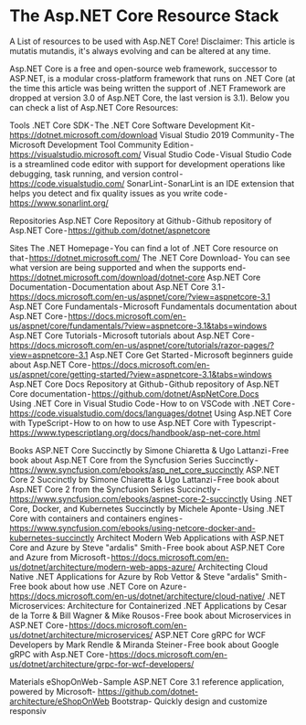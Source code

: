 # The Asp.NET Core Resource Stack

A List of resources to be used with Asp.NET Core!
Disclaimer: This article is mutatis mutandis, it's always evolving and can be altered at any time.

Asp.NET Core is a free and open-source web framework, successor to ASP.NET, is a modular cross-platform framework that runs on .NET Core (at the time this article was being written the support of .NET Framework are dropped at version 3.0 of Asp.NET Core, the last version is 3.1).
Below you can check a list of Asp.NET Core Resources:

Tools
.NET Core SDK - The .NET Core Software Development Kit - https://dotnet.microsoft.com/download
Visual Studio 2019 Community - The Microsoft Development Tool Community Edition - https://visualstudio.microsoft.com/
Visual Studio Code - Visual Studio Code is a streamlined code editor with support for development operations like debugging, task running, and version control - https://code.visualstudio.com/
SonarLint - SonarLint is an IDE extension that helps you detect and fix quality issues as you write code - https://www.sonarlint.org/

Repositories
Asp.NET Core Repository at Github - Github repository of Asp.NET Core - https://github.com/dotnet/aspnetcore

Sites
The .NET Homepage - You can find a lot of .NET Core resource on that - https://dotnet.microsoft.com/
The .NET Core Download- You can see what version are being supported and when the supports end- https://dotnet.microsoft.com/download/dotnet-core
Asp.NET Core Documentation - Documentation about Asp.NET Core 3.1 - https://docs.microsoft.com/en-us/aspnet/core/?view=aspnetcore-3.1
Asp.NET Core Fundamentals - Microsoft Fundamentals documentation about Asp.NET Core - https://docs.microsoft.com/en-us/aspnet/core/fundamentals/?view=aspnetcore-3.1&tabs=windows
Asp.NET Core Tutorials - Microsoft tutorials about Asp.NET Core - https://docs.microsoft.com/en-us/aspnet/core/tutorials/razor-pages/?view=aspnetcore-3.1
Asp.NET Core Get Started - Microsoft beginners guide about Asp.NET Core - https://docs.microsoft.com/en-us/aspnet/core/getting-started/?view=aspnetcore-3.1&tabs=windows
Asp.NET Core Docs Repository at Github - Github repository of Asp.NET Core documentation - https://github.com/dotnet/AspNetCore.Docs
Using .NET Core in Visual Studio Code - How to on VSCode with .NET Core - https://code.visualstudio.com/docs/languages/dotnet
Using Asp.NET Core with TypeScript - How to on how to use Asp.NET Core with Typescript - https://www.typescriptlang.org/docs/handbook/asp-net-core.html

Books
ASP.NET Core Succinctly by Simone Chiaretta & Ugo Lattanzi - Free book about Asp.NET Core from the Syncfusion Series Succinctly - https://www.syncfusion.com/ebooks/asp_net_core_succinctly
ASP.NET Core 2 Succinctly by Simone Chiaretta & Ugo Lattanzi - Free book about Asp.NET Core 2 from the Syncfusion Series Succinctly - https://www.syncfusion.com/ebooks/aspnet-core-2-succinctly
Using .NET Core, Docker, and Kubernetes Succinctly by Michele Aponte - Using .NET Core with containers and containers engines - https://www.syncfusion.com/ebooks/using-netcore-docker-and-kubernetes-succinctly
Architect Modern Web Applications with ASP.NET Core and Azure by Steve "ardalis" Smith - Free book about ASP.NET Core and Azure from Microsoft - https://docs.microsoft.com/en-us/dotnet/architecture/modern-web-apps-azure/
Architecting Cloud Native .NET Applications for Azure by Rob Vettor & Steve "ardalis" Smith - Free book about how use .NET Core on Azure - https://docs.microsoft.com/en-us/dotnet/architecture/cloud-native/
.NET Microservices: Architecture for Containerized .NET Applications by Cesar de la Torre & Bill Wagner & Mike Rousos - Free book about Microservices in ASP.NET Core - https://docs.microsoft.com/en-us/dotnet/architecture/microservices/
ASP.NET Core gRPC for WCF Developers by Mark Rendle & Miranda Steiner - Free book about Google gRPC with Asp.NET Core - https://docs.microsoft.com/en-us/dotnet/architecture/grpc-for-wcf-developers/

Materials
eShopOnWeb - Sample ASP.NET Core 3.1 reference application, powered by Microsoft- https://github.com/dotnet-architecture/eShopOnWeb
Bootstrap- Quickly design and customize responsiv
